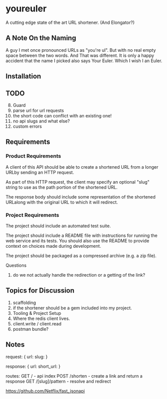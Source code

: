 # youreuler

A cutting edge state of the art URL shortener.  (And Elongator?)

## A Note On the Naming

A guy I met once pronounced URLs as "you're ul".  But with no real empty space between the two words.  And That was different.  It is only a happy accident that the name I picked also says Your Euler.  Which I wish I an Euler.

## Installation

## TODO

8. Guard
16. parse url for url requests
17. the short code can conflict with an existing one!
18. no api slugs and what else?
19. custom errors

## Requirements

### Product Requirements

A client of this API should be able to create a shortened URL from a longer URLby sending an HTTP request.

As part of this HTTP request, the client may specify an optional "slug" string to use as the path portion of the shortened URL.

The response body should include some representation of the shortened URLalong with the original URL to which it will redirect.

### Project Requirements

The project should include an automated test suite.

The project should include a README file with instructions for running the web service and its tests. You should also use the README to provide context on choices made during development.

The project should be packaged as a compressed archive (e.g. a zip file).

Questions
1. do we not actually handle the redirection or a getting of the link?

## Topics for Discussion
1. scaffolding
2. if the shortener should be a gem included into my project.
3. Tooling & Project Setup
4. Where the redis client lives.
5. client.write / client.read
6. postman bundle?

## Notes

request:
{
  url:
  slug:
}

response:
{
  url:
  short_url:
}

routes:
GET / - api index
POST /shorten - create a link and return a response
GET /[slug]/pattern - resolve and redirect

https://github.com/Netflix/fast_jsonapi